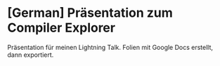 # [German] Präsentation zum Compiler Explorer

Präsentation für meinen Lightning Talk.
Folien mit Google Docs erstellt, dann exportiert.
